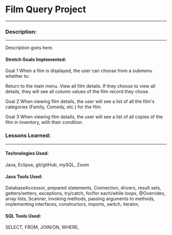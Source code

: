 <H1>Film Query Project</H1>
<hr>
<h3>Description:</h3>
<hr>
Description goes here.
<h4>Stretch Goals Implemented:</h4>
Goal 1
When a film is displayed, the user can choose from a submenu whether to:

Return to the main menu.
View all film details.
If they choose to view all details, they will see all column values of the film record they chose.

Goal 2
When viewing film details, the user will see a list of all the film's categories (Family, Comedy, etc.) for the film.

Goal 3
When viewing film details, the user will see a list of all copies of the film in inventory, with their condition.
<h3>Lessons Learned:</h3>
<hr>

<h4>Technologies Used:</h4>
Java, Eclipse, git/gitHub, mySQL, Zoom

<h4>Java Tools Used:</h4>
DatabaseAccessor, prepared statements, Connection, drivers, result sets, getters/setters, exceptions, try/catch, for/for each/while loops, @Overrides, array lists, Scanner, invoking methods, passing arguments to methods, implementing interfaces, constructors, imports, switch, iterator,

<h4>SQL Tools Used:</h4>
SELECT, FROM, JOIN/ON, WHERE,
